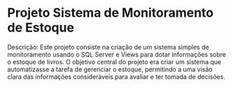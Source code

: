 # Projeto Sistema de Monitoramento de Estoque

Descrição:
Este projeto consiste na criação de um sistema simples de monitoramento usando o SQL Server e Views para dotar informações sobre o estoque de livros.
O objetivo central do projeto era criar um sistema que automatizasse a tarefa de gerenciar o estoque, permitindo a uma visão clara das informações consideráveis para avaliar e ter tomada de decisões.
